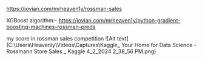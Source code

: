  https://jovian.com/mrheaven1y/rossman-sales

XGBoost algorithm:-
https://jovian.com/mrheaven1y/python-gradient-boosting-machines-rossman-preds

my score in rossman sales competition
![Alt text](C:\Users\Heavenly\Videos\Captures\Kaggle_ Your Home for Data Science - Rossmann Store Sales _ Kaggle 4_2_2024 2_38_56 PM.png)
